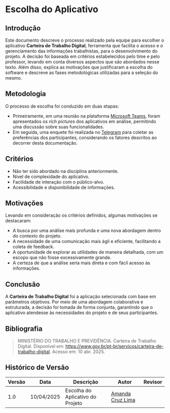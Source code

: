 # Escolha do Aplicativo

## Introdução

Este documento descreve o processo realizado pela equipe para escolher o aplicativo **Carteira de Trabalho Digital**, ferramenta que facilita o acesso e o gerenciamento das informações trabalhistas, para o desenvolvimento do projeto. A decisão foi baseada em critérios estabelecidos pelo time e pelo professor, levando em conta diversos aspectos que são abordados nesse texto. Além disso, explica as motivações que justificaram a escolha do software e descreve as fases metodológicas utilizadas para a seleção do mesmo.

## Metodologia
O processo de escolha foi conduzido em duas etapas:
- Primeiramente, em uma reunião na plataforma [Microsoft Teams](https://teams.microsoft.com), foram apresentados os *rich pictures* dos aplicativos em análise, permitindo uma discussão sobre suas funcionalidades. 
- Em seguida, uma enquete foi realizada no [Telegram](https://telegram.org/) para coletar as preferências dos participantes, considerando os fatores descritos ao decorrer desta documentação.

## Critérios
* Não ter sido abordado na disciplina anteriormente.
* Nível de complexidade do aplicativo.
* Facilidade de interação com o público-alvo.
* Acessibilidade e disponibilidade de informações.

## Motivações 
Levando em consideração os critérios definidos, algumas motivações se destacaram:
* A busca por uma análise mais profunda e uma nova abordagem dentro do contexto do projeto.
* A necessidade de uma comunicação mais ágil e eficiente, facilitando a coleta de feedback.
* A oportunidade de explorar as utilidades de maneira detalhada, com um escopo que não fosse excessivamente grande.
* A certeza de que a análise seria mais direta e com fácil acesso às informações.

## Conclusão
A **Carteira de Trabalho Digital** foi a aplicação selecionada com base em parâmetros objetivos. Por meio de uma abordagem colaborativa e estruturada, a decisão foi tomada de forma conjunta, garantindo que o aplicativo atendesse às necessidades do projeto e de seus participantes.

## Bibliografia
>MINISTÉRIO DO TRABALHO E PREVIDÊNCIA. Carteira de Trabalho Digital. Disponível em: https://www.gov.br/pt-br/servicos/carteira-de-trabalho-digital. Acesso em: 10 abr. 2025.

## Histórico de Versão
| Versão | Data       | Descrição                   | Autor             | Revisor         |
|--------|------------|-----------------------------|-------------------|-----------------|
| 1.0    | 10/04/2025 | Escolha do Aplicativo do Projeto           | [Amanda Cruz Lima](https://github.com/mandicrz) |  |